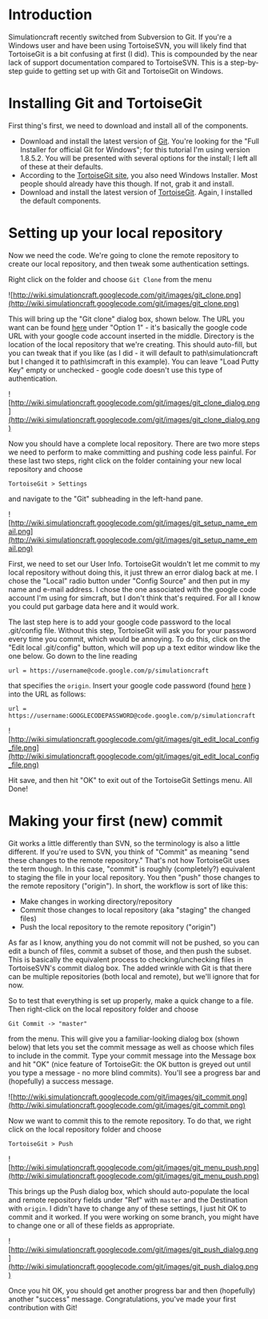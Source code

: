 # Introduction

Simulationcraft recently switched from Subversion to Git. If you're a Windows user and have been using TortoiseSVN, you will likely find that TortoiseGit is a bit confusing at first (I did). This is compounded by the near lack of support documentation compared to TortoiseSVN. This is a step-by-step guide to getting set up with Git and TortoiseGit on Windows.


# Installing Git and TortoiseGit

First thing's first, we need to download and install all of the components.

  * Download and install the latest version of [Git](https://msysgit.github.io/). You're looking for the "Full Installer for official Git for Windows"; for this tutorial I'm using version 1.8.5.2. You will be presented with several options for the install; I left all of these at their defaults.
  * According to the [TortoiseGit site](https://tortoisegit.org/), you also need Windows Installer. Most people should already have this though. If not, grab it and install.
  * Download and install the latest version of [TortoiseGit](https://tortoisegit.org/download/). Again, I installed the default components.

# Setting up your local repository

Now we need the code. We're going to clone the remote repository to create our local repository, and then tweak some authentication settings.

Right click on the folder and choose `Git Clone` from the menu

![http://wiki.simulationcraft.googlecode.com/git/images/git_clone.png](http://wiki.simulationcraft.googlecode.com/git/images/git_clone.png)

This will bring up the "Git clone" dialog box, shown below. The URL you want can be found [here](http://code.google.com/p/simulationcraft/source/checkout) under "Option 1" - it's basically the google code URL with your google code account inserted in the middle. Directory is the location of the local repository that we're creating. This should auto-fill, but you can tweak that if you like (as I did - it will default to path\simulationcraft but I changed it to path\simcraft in this example). You can leave "Load Putty Key" empty or unchecked - google code doesn't use this type of authentication.

![http://wiki.simulationcraft.googlecode.com/git/images/git_clone_dialog.png](http://wiki.simulationcraft.googlecode.com/git/images/git_clone_dialog.png)

Now you should have a complete local repository. There are two more steps we need to perform to make committing and pushing code less painful. For these last two steps, right click on the folder containing your new local repository and choose
```
TortoiseGit > Settings
```
and navigate to the "Git" subheading in the left-hand pane.

![http://wiki.simulationcraft.googlecode.com/git/images/git_setup_name_email.png](http://wiki.simulationcraft.googlecode.com/git/images/git_setup_name_email.png)

First, we need to set our User Info. TortoiseGit wouldn't let me commit to my local repository without doing this, it just threw an error dialog back at me. I chose the "Local" radio button under "Config Source" and then put in my name and e-mail address. I chose the one associated with the google code account I'm using for simcraft, but I don't think that's required. For all I know you could put garbage data here and it would work.

The last step here is to add your google code password to the local .git/config file. Without this step, TortoiseGit will ask you for your password every time you commit, which would be annoying. To do this, click on the "Edit local .git/config" button, which will pop up a text editor window like the one below. Go down to the line reading
```
url = https://username@code.google.com/p/simulationcraft 
```
that specifies the `origin`. Insert your google code password (found [here](https://code.google.com/hosting/settings) ) into the URL as follows:
```
url = https://username:GOOGLECODEPASSWORD@code.google.com/p/simulationcraft
```

![http://wiki.simulationcraft.googlecode.com/git/images/git_edit_local_config_file.png](http://wiki.simulationcraft.googlecode.com/git/images/git_edit_local_config_file.png)

Hit save, and then hit "OK" to exit out of the TortoiseGit Settings menu. All Done!

# Making your first (new) commit

Git works a little differently than SVN, so the terminology is also a little different. If you're used to SVN, you think of "Commit" as meaning "send these changes to the remote repository." That's not how TortoiseGit uses the term though. In this case, "commit" is roughly (completely?) equivalent to staging the file in your local repository. You then "push" those changes to the remote repository ("origin").  In short, the workflow is sort of like this:
  * Make changes in working directory/repository
  * Commit those changes to local repository (aka "staging" the changed files)
  * Push the local repository to the remote repository ("origin")

As far as I know, anything you do not commit will not be pushed, so you can edit a bunch of files, commit a subset of those, and then push the subset. This is basically the equivalent process to checking/unchecking files in TortoiseSVN's commit dialog box. The added wrinkle with Git is that there can be multiple repositories (both local and remote), but we'll ignore that for now.

So to test that everything is set up properly, make a quick change to a file. Then right-click on the local repository folder and choose
```
Git Commit -> "master"
```
from the menu. This will give you a familiar-looking dialog box (shown below) that lets you set the commit message as well as choose which files to include in the commit. Type your commit message into the Message box and hit "OK" (nice feature of TortoiseGit: the OK button is greyed out until you type a message - no more blind commits). You'll see a progress bar and (hopefully) a success message.

![http://wiki.simulationcraft.googlecode.com/git/images/git_commit.png](http://wiki.simulationcraft.googlecode.com/git/images/git_commit.png)

Now we want to commit this to the remote repository. To do that, we right click on the local repository folder and choose
```
TortoiseGit > Push
```
![http://wiki.simulationcraft.googlecode.com/git/images/git_menu_push.png](http://wiki.simulationcraft.googlecode.com/git/images/git_menu_push.png)

This brings up the Push dialog box, which should auto-populate the local and remote repository fields under "Ref" with `master` and the Destination with `origin`. I didn't have to change any of these settings, I just hit OK to commit and it worked. If you were working on some branch, you might have to change one or all of these fields as appropriate.

![http://wiki.simulationcraft.googlecode.com/git/images/git_push_dialog.png](http://wiki.simulationcraft.googlecode.com/git/images/git_push_dialog.png)

Once you hit OK, you should get another progress bar and then (hopefully) another "success" message. Congratulations, you've made your first contribution with Git!